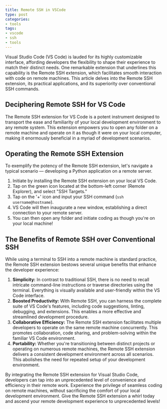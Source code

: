 ```yaml
---
title: Remote SSH in VSCode
type: post
categories:
- tools
tags:
- vscode
- ssh
- tools
---
```


Visual Studio Code (VS Code) is lauded for its highly customizable interface, affording developers the flexibility to shape their experience to match their distinct needs. One remarkable extension that underlines this capability is the Remote SSH extension, which facilitates smooth interaction with code on remote machines. This article delves into the Remote SSH extension, its practical applications, and its superiority over conventional SSH commands.

## Deciphering Remote SSH for VS Code

The Remote SSH extension for VS Code is a potent instrument designed to transport the ease and familiarity of your local development environment to any remote system. This extension empowers you to open any folder on a remote machine and operate on it as though it were on your local computer, making it enormously beneficial in a myriad of development scenarios.

## Operating the Remote SSH Extension

To exemplify the potency of the Remote SSH extension, let's navigate a typical scenario — developing a Python application on a remote server.

1. Initiate by installing the Remote SSH extension on your local VS Code.
2. Tap on the green icon located at the bottom-left corner (Remote Explorer), and select "SSH Targets."
3. Tap on the '+' icon and input your SSH command (`ssh username@hostname`).
4. VS Code will then inaugurate a new window, establishing a direct connection to your remote server.
5. You can then open any folder and initiate coding as though you're on your local machine!

## The Benefits of Remote SSH over Conventional SSH

While using a terminal to SSH into a remote machine is standard practice, the Remote SSH extension bestows several unique benefits that enhance the developer experience:

1. **Simplicity:** In contrast to traditional SSH, there is no need to recall intricate command-line instructions or traverse directories using the terminal. Everything is visually available and user-friendly within the VS Code interface.
2. **Boosted Productivity:** With Remote SSH, you can harness the complete suite of VS Code's features, including code suggestions, linting, debugging, and extensions. This enables a more effective and streamlined development procedure.
3. **Collaborative Efficiency:** The Remote SSH extension facilitates multiple developers to operate on the same remote machine concurrently. This promotes collaboration, code sharing, and problem-solving within the familiar VS Code environment.
4. **Portability:** Whether you're transitioning between distinct projects or operating on numerous remote machines, the Remote SSH extension delivers a consistent development environment across all scenarios. This abolishes the need for repeated setup of your development environment.

By integrating the Remote SSH extension for Visual Studio Code, developers can tap into an unprecedented level of convenience and efficiency in their remote work. Experience the privilege of seamless coding on remote machines, without sacrificing the comfort of your local development environment. Give the Remote SSH extension a whirl today and ascend your remote development experience to unprecedented levels!
